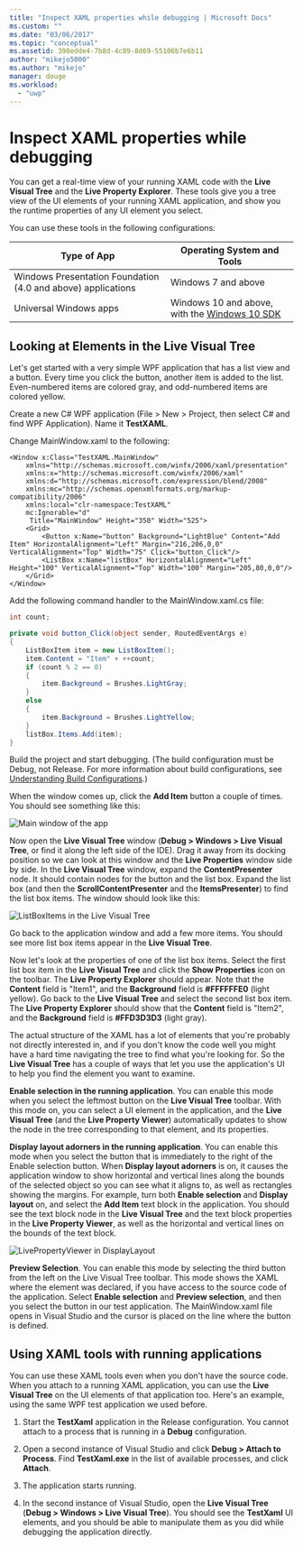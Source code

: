 ```yaml
---
title: "Inspect XAML properties while debugging | Microsoft Docs"
ms.custom: ""
ms.date: "03/06/2017"
ms.topic: "conceptual"
ms.assetid: 390edde4-7b8d-4c89-8d69-55106b7e6b11
author: "mikejo5000"
ms.author: "mikejo"
manager: douge
ms.workload: 
  - "uwp"
---
```

# Inspect XAML properties while debugging
You can get a real-time view of your running XAML code with the **Live Visual Tree** and the **Live Property Explorer**. These tools give you a tree view of the UI elements of your running XAML application, and show you the runtime properties of any UI element you select.  
  
 You can use these tools in the following configurations:  
  
|Type of App|Operating System and Tools|  
|-----------------|--------------------------------|  
|Windows Presentation Foundation (4.0 and above) applications|Windows 7 and above|  
|Universal Windows apps|Windows 10 and above, with the [Windows 10 SDK](https://dev.windows.com/en-us/downloads/windows-10-sdk)|  
  
## Looking at Elements in the Live Visual Tree  
 Let's get started with a very simple WPF application that has a list view and a button. Every time you click the button, another item is added to the list. Even-numbered items are colored gray, and odd-numbered items are colored yellow.  
  
 Create a new C# WPF application (File > New > Project, then select C# and find WPF Application). Name it **TestXAML**.  
  
 Change MainWindow.xaml to the following:  
  
```xaml  
<Window x:Class="TestXAML.MainWindow"  
    xmlns="http://schemas.microsoft.com/winfx/2006/xaml/presentation"  
    xmlns:x="http://schemas.microsoft.com/winfx/2006/xaml"  
    xmlns:d="http://schemas.microsoft.com/expression/blend/2008"  
    xmlns:mc="http://schemas.openxmlformats.org/markup-compatibility/2006"  
    xmlns:local="clr-namespace:TestXAML"  
    mc:Ignorable="d"  
     Title="MainWindow" Height="350" Width="525">  
    <Grid>  
        <Button x:Name="button" Background="LightBlue" Content="Add Item" HorizontalAlignment="Left" Margin="216,206,0,0" VerticalAlignment="Top" Width="75" Click="button_Click"/>  
        <ListBox x:Name="listBox" HorizontalAlignment="Left" Height="100" VerticalAlignment="Top" Width="100" Margin="205,80,0,0"/>  
    </Grid>  
</Window>  
```  
  
 Add the following command handler to the MainWindow.xaml.cs file:  
  
```csharp 
int count;

private void button_Click(object sender, RoutedEventArgs e)  
{  
    ListBoxItem item = new ListBoxItem();  
    item.Content = "Item" + ++count;  
    if (count % 2 == 0)  
    {  
        item.Background = Brushes.LightGray;  
    }  
    else  
    {  
        item.Background = Brushes.LightYellow;  
    }  
    listBox.Items.Add(item);  
}  
```  
  
 Build the project and start debugging. (The build configuration must be Debug, not Release. For more information about build configurations, see [Understanding Build Configurations](../ide/understanding-build-configurations.md).)  
  
 When the window comes up, click the **Add Item** button a couple of times. You should see something like this:  
  
 ![Main window of the app](../debugger/media/livevisualtree-app.png "LiveVIsualTree-App")  
  
 Now open the **Live Visual Tree** window (**Debug > Windows > Live Visual Tree**, or find it along the left side of the IDE). Drag it away from its docking position so we can look at this window and the **Live Properties** window side by side. In the **Live Visual Tree** window, expand the **ContentPresenter** node. It should contain nodes for the button and the list box. Expand the list box (and then the **ScrollContentPresenter** and the **ItemsPresenter**) to find the list box items. The window should look like this:  
  
 ![ListBoxItems in the Live Visual Tree](../debugger/media/livevisualtree-listboxitems.png "LiveVisualTree-ListBoxItems")  
  
 Go back to the application window and add a few more items. You should see more list box items appear in the **Live Visual Tree**.  
  
 Now let's look at the properties of one of the list box items. Select the first list box item in the **Live Visual Tree** and click the **Show Properties** icon on the toolbar. The **Live Property Explorer** should appear. Note that the **Content** field is "Item1", and the **Background** field is **#FFFFFFE0** (light yellow). Go back to the **Live Visual Tree** and select the second list box item. The **Live Property Explorer** should show that the **Content** field is "Item2", and the **Background** field is **#FFD3D3D3** (light gray).  
  
 The actual structure of the XAML has a lot of elements that you're probably not directly interested in, and if you don't know the code well you might have a hard time navigating the tree to find what you're looking for. So the **Live Visual Tree** has a couple of ways that let you use the application's UI to help you find the element you want to examine.  
  
 **Enable selection in the running application**. You can enable this mode when you select the leftmost button on the **Live Visual Tree** toolbar. With this mode on, you can select a UI element in the application, and the **Live Visual Tree** (and the **Live Property Viewer**) automatically updates to show the node in the tree corresponding to that element, and its properties.  
  
 **Display layout adorners in the running application**. You can enable this mode when you select the button that is immediately to the right of the Enable selection button. When **Display layout adorners** is on, it causes the application window to show horizontal and vertical lines along the bounds of the selected object so you can see what it aligns to, as well as rectangles showing the margins. For example, turn both **Enable selection** and **Display layout** on, and select the **Add Item** text block in the application. You should see the text block node in the **Live Visual Tree** and the text block properties in the **Live Property Viewer**, as well as the horizontal and vertical lines on the bounds of the text block.  
  
 ![LivePropertyViewer in DisplayLayout](../debugger/media/livevisualtreelivepropertyviewer-displaylayout.png "LiveVisualTreeLivePropertyViewer-DisplayLayout")  
  
 **Preview Selection**. You can enable this mode by selecting the third button from the left on the Live Visual Tree toolbar. This mode shows the XAML where the element was declared, if you have access to the source code of the application. Select **Enable selection** and **Preview selection**, and then you select the button in our test application. The MainWindow.xaml file opens in Visual Studio and the cursor is placed on the line where the button is defined.  
  
## Using XAML tools with running applications  
 You can use these XAML tools even when you don't have the source code. When you attach to a running XAML application, you can use the **Live Visual Tree** on the UI elements of that application too. Here's an example, using the same WPF test application we used before.  
  
1.  Start the **TestXaml** application in the Release configuration. You cannot attach to a process that is running in a **Debug** configuration.  
  
2.  Open a second instance of Visual Studio and click **Debug > Attach to Process**. Find **TestXaml.exe** in the list of available processes, and click **Attach**.  
  
3.  The application starts running.  
  
4.  In the second instance of Visual Studio, open the **Live Visual Tree** (**Debug > Windows > Live Visual Tree**). You should see the **TestXaml** UI elements, and you should be able to manipulate them as you did while debugging the application directly.